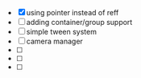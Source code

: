 - [x] using pointer instead of reff
- [ ] adding container/group support
- [ ] simple tween system
- [ ] camera manager
- [ ] 
- [ ] 
- [ ] 